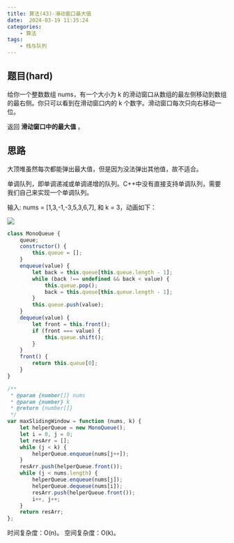 ```yaml
---
title: 算法(43)-滑动窗口最大值
date:  2024-03-19 11:35:24
categories:
    - 算法
tags:
    - 栈与队列
---
```


## 题目(hard)

给你一个整数数组 nums，有一个大小为 k 的滑动窗口从数组的最左侧移动到数组的最右侧。你只可以看到在滑动窗口内的 k 个数字。滑动窗口每次只向右移动一位。

返回 **滑动窗口中的最大值** 。

<!-- more -->

## 思路

大顶堆虽然每次都能弹出最大值，但是因为没法弹出其他值，故不适合。

单调队列，即单调递减或单调递增的队列。C++中没有直接支持单调队列，需要我们自己来实现一个单调队列。

输入: nums = [1,3,-1,-3,5,3,6,7], 和 k = 3，动画如下：

![](https://code-thinking.cdn.bcebos.com/gifs/239.%E6%BB%91%E5%8A%A8%E7%AA%97%E5%8F%A3%E6%9C%80%E5%A4%A7%E5%80%BC-2.gif)


```javascript
class MonoQueue {
    queue;
    constructor() {
        this.queue = [];
    }
    enqueue(value) {
        let back = this.queue[this.queue.length - 1];
        while (back !== undefined && back < value) {
            this.queue.pop();
            back = this.queue[this.queue.length - 1];
        }
        this.queue.push(value);
    }
    dequeue(value) {
        let front = this.front();
        if (front === value) {
            this.queue.shift();
        }
    }
    front() {
        return this.queue[0];
    }
}

/**
 * @param {number[]} nums
 * @param {number} k
 * @return {number[]}
 */
var maxSlidingWindow = function (nums, k) {
    let helperQueue = new MonoQueue();
    let i = 0, j = 0;
    let resArr = [];
    while (j < k) {
        helperQueue.enqueue(nums[j++]);
    }
    resArr.push(helperQueue.front());
    while (j < nums.length) {
        helperQueue.enqueue(nums[j]);
        helperQueue.dequeue(nums[i]);
        resArr.push(helperQueue.front());
        i++, j++;
    }
    return resArr;
};
```

时间复杂度：O(n)。
空间复杂度：O(k)。